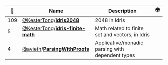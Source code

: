 |:star2: | Name | Description | 🌍|
|---|---|---|---|
|109|[@KesterTong](https://github.com/KesterTong)/[**idris2048**](https://github.com/KesterTong/idris2048)|2048 in Idris||
|5|[@KesterTong](https://github.com/KesterTong)/[**idris-finite-math**](https://github.com/KesterTong/idris-finite-math)|Math related to finite set and vectors, in Idris||
|4|[@avieth](https://github.com/avieth)/[**ParsingWithProofs**](https://github.com/avieth/ParsingWithProofs)|Applicative/monadic parsing with dependent types||

